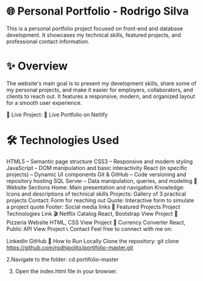 # 🌐 Personal Portfolio - Rodrigo Silva
 This is a personal portfolio project focused on front-end and database development. It showcases my technical skills, featured projects, and professional contact information.

# ✨ Overview
 The website's main goal is to present my development skills, share some of my personal projects, and make it easier for employers, collaborators, and clients to reach out. It features a responsive, modern, and organized layout for a smooth user experience.

 🔗 Live Project:
📍 Live Portfolio on Netlify

# 🛠️ Technologies Used
 HTML5 – Semantic page structure
CSS3 – Responsive and modern styling
 JavaScript – DOM manipulation and basic interactivity
 React (in specific projects) – Dynamic UI components
 Git & GitHub – Code versioning and repository hosting
 SQL Server – Data manipulation, queries, and modeling
 📂 Website Sections
 Home: Main presentation and navigation
 Knowledge: Icons and descriptions of technical skills
 Projects: Gallery of 3 practical projects
 Contact: Form for reaching out
 Quote: Interactive form to simulate a project quote
 Footer: Social media links
 📸 Featured Projects
 Project	Technologies	Link
 🎬 Netflix Catalog	React, Bootstrap	View Project
 🍕 Pizzeria Website	HTML, CSS	View Project
 💱 Currency Converter	React, Public API	View Project
 📞 Contact
 Feel free to connect with me on:

 LinkedIn
 GitHub
 🧪 How to Run Locally
 Clone the repository:
 git clone https://github.com/rodhipolito/portifolio-master.git

 2.Navigate to the folder:
 cd portifolio-master

 3. Open the index.html file in your browser.
